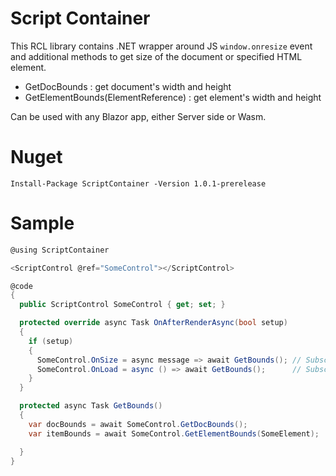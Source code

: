 # Script Container

This RCL library contains .NET wrapper around JS `window.onresize` event and additional methods to get size of the document or specified HTML element. 

- GetDocBounds : get document's width and height 
- GetElementBounds(ElementReference) : get element's width and height  

Can be used with any Blazor app, either Server side or Wasm.

# Nuget

```
Install-Package ScriptContainer -Version 1.0.1-prerelease
```

# Sample 

```C#
@using ScriptContainer

<ScriptControl @ref="SomeControl"></ScriptControl>

@code
{
  public ScriptControl SomeControl { get; set; }

  protected override async Task OnAfterRenderAsync(bool setup)
  {
    if (setup)
    {
      SomeControl.OnSize = async message => await GetBounds(); // Subscribe to resize event
      SomeControl.OnLoad = async () => await GetBounds();      // Subscribe to load event
    }
  }

  protected async Task GetBounds()
  {
    var docBounds = await SomeControl.GetDocBounds();
    var itemBounds = await SomeControl.GetElementBounds(SomeElement);

  }
}
```
